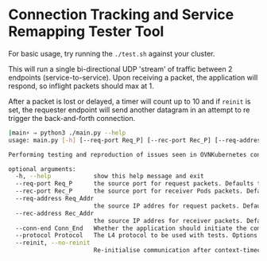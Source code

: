# Connection Tracking and Service Remapping Tester Tool


For basic usage, try running the `./test.sh` against your cluster.

This will run a single bi-directional UDP 'stream' of traffic between 2 endpoints (service-to-service). 
Upon receiving a packet, the application will respond, so inflight packets should max at 1.

After a packet is lost or delayed, a timer will count up to 10 and if `reinit` is set, the requester endpoint will send another datagram in an attempt to re trigger the back-and-forth connection.


``` bash
|main⚡ ⇒ python3 ./main.py --help
usage: main.py [-h] [--req-port Req_P] [--rec-port Rec_P] [--req-address Req_Addr] [--rec-address Rec_Addr] [--conn-end Conn_End] [--protocol Protocol] [--reinit | --no-reinit]

Performing testing and reproduction of issues seen in OVNKubernetes connection tracking.

optional arguments:
  -h, --help            show this help message and exit
  --req-port Req_P      the source port for request packets. Defaults to env `REQUESTER_SERVICE_PORT`
  --rec-port Rec_P      the source port for receiver Pods packets. Defaults to env `RECEIVER_SERVICE_PORT`
  --req-address Req_Addr
                        the source IP addres for request packets. Defaults to env `REQUESTER_SERVICE_HOST`
  --rec-address Rec_Addr
                        the source IP addres for receiver packets. Defaults to env `RECEIVER_SERVICE_HOST`
  --conn-end Conn_End   Whether the application should initiate the communication or wait to be initiated with. Options are "receiver" or "requester"
  --protocol Protocol   The L4 protocol to be used with tests. Options are "udp" or "tcp"
  --reinit, --no-reinit
                        Re-initialise communication after context-timeout. This is only used if conn-end is "requester" (default: True)
```